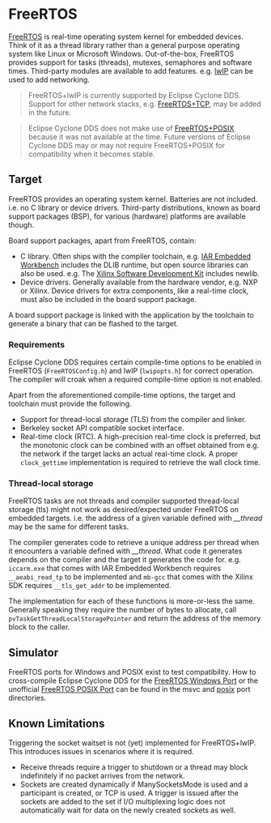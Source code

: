 # FreeRTOS

[FreeRTOS][1] is real-time operating system kernel for embedded devices. Think
of it as a thread library rather than a general purpose operating system like
Linux or Microsoft Windows. Out-of-the-box, FreeRTOS provides support for
tasks (threads), mutexes, semaphores and software times. Third-party modules
are available to add features. e.g. [lwIP][2] can be used to add networking.

> FreeRTOS+lwIP is currently supported by Eclipse Cyclone DDS. Support for other
> network stacks, e.g. [FreeRTOS+TCP][3], may be added in the future.

> Eclipse Cyclone DDS does not make use of [FreeRTOS+POSIX][4] because it was
> not available at the time. Future versions of Eclipse Cyclone DDS may or may
> not require FreeRTOS+POSIX for compatibility when it becomes stable.

[1]: https://www.freertos.org/
[2]: https://savannah.nongnu.org/projects/lwip/
[3]: https://www.freertos.org/FreeRTOS-Plus/FreeRTOS_Plus_TCP/index.html
[4]: https://www.freertos.org/FreeRTOS-Plus/FreeRTOS_Plus_POSIX/index.html


## Target

FreeRTOS provides an operating system kernel. Batteries are not included. i.e.
no C library or device drivers. Third-party distributions, known as board
support packages (BSP), for various (hardware) platforms are available though.

Board support packages, apart from FreeRTOS, contain:

* C library. Often ships with the compiler toolchain, e.g.
  [IAR Embedded Workbench][5] includes the DLIB runtime, but open source
  libraries can also be used. e.g. The [Xilinx Software Development Kit][6]
  includes newlib.
* Device drivers. Generally available from the hardware vendor, e.g. NXP or
  Xilinx. Device drivers for extra components, like a real-time clock, must
  also be included in the board support package.

[5]: https://www.iar.com/iar-embedded-workbench/
[6]: https://www.xilinx.com/products/design-tools/embedded-software/sdk.html

A board support package is linked with the application by the toolchain to
generate a binary that can be flashed to the target.


### Requirements

Eclipse Cyclone DDS requires certain compile-time options to be enabled in
FreeRTOS (`FreeRTOSConfig.h`) and lwIP (`lwipopts.h`) for correct operation.
The compiler will croak when a required compile-time option is not enabled.

Apart from the aforementioned compile-time options, the target and toolchain
must provide the following.
* Support for thread-local storage (TLS) from the compiler and linker.
* Berkeley socket API compatible socket interface.
* Real-time clock (RTC). A high-precision real-time clock is preferred, but
  the monotonic clock can be combined with an offset obtained from e.g. the
  network if the target lacks an actual real-time clock. A proper
  `clock_gettime` implementation is required to retrieve the wall clock time.


### Thread-local storage

FreeRTOS tasks are not threads and compiler supported thread-local storage
(tls) might not work as desired/expected under FreeRTOS on embedded targets.
i.e. the address of a given variable defined with *__thread* may be the same
for different tasks.

The compiler generates code to retrieve a unique address per thread when it
encounters a variable defined with *__thread*. What code it generates depends
on the compiler and the target it generates the code for. e.g. `iccarm.exe`
that comes with IAR Embedded Workbench requires `__aeabi_read_tp` to be
implemented and `mb-gcc` that comes with the Xilinx SDK requires
`__tls_get_addr` to be implemented.

The implementation for each of these functions is more-or-less the same.
Generally speaking they require the number of bytes to allocate, call
`pvTaskGetThreadLocalStoragePointer` and return the address of the memory
block to the caller.


## Simulator

FreeRTOS ports for Windows and POSIX exist to test compatibility. How to
cross-compile Eclipse Cyclone DDS for the [FreeRTOS Windows Port][7] or
the unofficial [FreeRTOS POSIX Port][8] can be found in the msvc and
[posix](/ports/freertos-posix) port directories.

[7]: https://www.freertos.org/FreeRTOS-Windows-Simulator-Emulator-for-Visual-Studio-and-Eclipse-MingW.html
[8]: https://github.com/shlinym/FreeRTOS-Sim.git


## Known Limitations

Triggering the socket waitset is not (yet) implemented for FreeRTOS+lwIP. This
introduces issues in scenarios where it is required.

 * Receive threads require a trigger to shutdown or a thread may block
   indefinitely if no packet arrives from the network.
 * Sockets are created dynamically if ManySocketsMode is used and a participant
   is created, or TCP is used. A trigger is issued after the sockets are added
   to the set if I/O multiplexing logic does not automatically wait for data
   on the newly created sockets as well.

